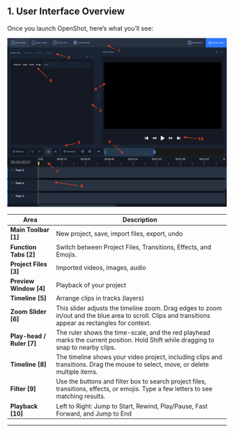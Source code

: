 ##  **1. User Interface Overview**

Once you launch OpenShot, here’s what you’ll see:




<img src="https://github.com/LEARN-LK/Openshot/blob/main/img/mainwindow-01.png" style="width: 700px;">



 | Area                                    | Description                                   |
 | --------------------------------------- | --------------------------------------------- |
 | **Main Toolbar  [1]**                        | New project, save, import files, export, undo |
 | **Function Tabs  [2]**                        |Switch between Project Files, Transitions, Effects, and Emojis.|
 | **Project Files  [3]**                       | Imported videos, images, audio                |                             
| **Preview Window  [4]**                       | Playback of your project                      |
|**Timeline  [5]**| Arrange clips in tracks (layers)    |This toolbar includes buttons for snapping, markers, slicing, jumping between markers, and centering the timeline|
|**Zoom Slider [6]**|This slider adjusts the timeline zoom. Drag edges to zoom in/out and the blue area to scroll. Clips and transitions appear as rectangles for context.|
|**Play-head / Ruler  [7]**|The ruler shows the time-scale, and the red playhead marks the current position. Hold Shift while dragging to snap to nearby clips.|
|**Timeline  [8]**|The timeline shows your video project, including clips and transitions. Drag the mouse to select, move, or delete multiple items.|
|**Filter  [9]**|Use the buttons and filter box to search project files, transitions, effects, or emojis. Type a few letters to see matching results.|
|**Playback  [10]**|Left to Right: Jump to Start, Rewind, Play/Pause, Fast Forward, and Jump to End|-->
---

